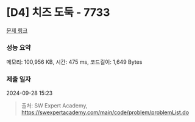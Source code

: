 # [D4] 치즈 도둑 - 7733 

[문제 링크](https://swexpertacademy.com/main/code/problem/problemDetail.do?contestProbId=AWrDOdQqRCUDFARG) 

### 성능 요약

메모리: 100,956 KB, 시간: 475 ms, 코드길이: 1,649 Bytes

### 제출 일자

2024-09-28 15:23



> 출처: SW Expert Academy, https://swexpertacademy.com/main/code/problem/problemList.do